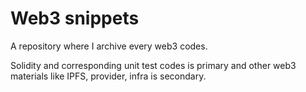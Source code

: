 # Web3 snippets

A repository where I archive every web3 codes.

Solidity and corresponding unit test codes is primary and other web3 materials like IPFS, provider, infra is secondary.
